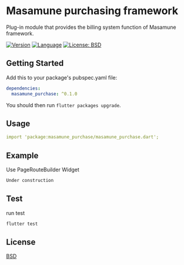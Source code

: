 # Masamune purchasing framework

Plug-in module that provides the billing system function of Masamune framework.

[![Version](https://img.shields.io/badge/version-0.1.4-blue.svg)](https://mathru.net)
[![Language](https://img.shields.io/badge/language-dart-blue.svg)](https://dart.dev/)
[![License: BSD](https://img.shields.io/badge/license-BSD-purple.svg)](https://opensource.org/licenses/BSD-3-Clause)

## Getting Started

Add this to your package's pubspec.yaml file:
```yaml
dependencies:
  masamune_purchase: ^0.1.0
```
You should then run `flutter packages upgrade`.

## Usage

```yaml
import 'package:masamune_purchase/masamune_purchase.dart';
```

## Example

Use PageRouteBuilder Widget
```dart
Under construction
```

## Test

run test
```bash
flutter test
```

## License

[BSD](LICENSE)